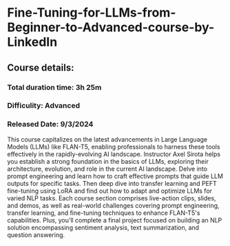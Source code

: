 # Fine-Tuning-for-LLMs-from-Beginner-to-Advanced-course-by-LinkedIn

## Course details:
### Total duration time: 3h 25m
### Difficulity: Advanced
### Released Date: 9/3/2024
This course capitalizes on the latest advancements in Large Language Models (LLMs) like FLAN-T5, enabling professionals to harness these tools effectively in the rapidly-evolving AI landscape. Instructor Axel Sirota helps you establish a strong foundation in the basics of LLMs, exploring their architecture, evolution, and role in the current AI landscape. Delve into prompt engineering and learn how to craft effective prompts that guide LLM outputs for specific tasks. Then deep dive into transfer learning and PEFT fine-tuning using LoRA and find out how to adapt and optimize LLMs for varied NLP tasks. Each course section comprises live-action clips, slides, and demos, as well as real-world challenges covering prompt engineering, transfer learning, and fine-tuning techniques to enhance FLAN-T5's capabilities. Plus, you’ll complete a final project focused on building an NLP solution encompassing sentiment analysis, text summarization, and question answering.
